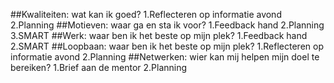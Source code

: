 ##Kwaliteiten: wat kan ik goed?
1.Reflecteren op informatie avond
2.Planning
 ##Motieven: waar ga en sta ik voor?
1.Feedback hand
2.Planning
3.SMART
##Werk: waar ben ik het beste op mijn plek?
1.Feedback hand
2.SMART
##Loopbaan: waar ben ik het beste op mijn plek?
1.Reflecteren op informatie avond
2.Planning
##Netwerken: wier kan mij helpen mijn doel te bereiken?
1.Brief aan de mentor
2.Planning

